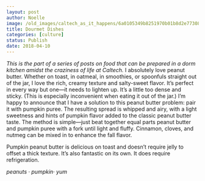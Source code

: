 ```yaml
---
layout: post
author: Noelle
image: /old_images/caltech_as_it_happens/6a0105349b8251970b01b8d2e77308970c.jpg
title: Dourmet Dishes
categories: [culture]
status: Publish
date: 2018-04-10
---
```


*This is the part of a series of posts on food that can be prepared in a dorm kitchen amidst the craziness of life at Caltech.*
I absolutely love peanut butter. Whether on toast, in oatmeal, in smoothies, or spoonfuls straight out of the jar, I love the rich, creamy texture and salty-sweet flavor. It’s perfect in every way but one—it needs to lighten up. It’s a little too dense and sticky. (This is especially inconvenient when eating it out of the jar.)
I’m happy to announce that I have a solution to this peanut butter problem: pair it with pumpkin puree. The resulting spread is whipped and airy, with a light sweetness and hints of pumpkin flavor added to the classic peanut butter taste. The method is simple—just beat together equal parts peanut butter and pumpkin puree with a fork until light and fluffy. Cinnamon, cloves, and nutmeg can be mixed in to enhance the fall flavor.

Pumpkin peanut butter is delicious on toast and doesn’t require jelly to offset a thick texture. It’s also fantastic on its own. It does require refrigeration.

*peanuts · pumpkin· yum*
